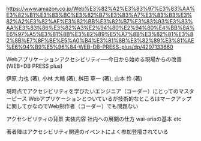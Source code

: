 https://www.amazon.co.jp/Web%E3%82%A2%E3%83%97%E3%83%AA%E3%82%B1%E3%83%BC%E3%82%B7%E3%83%A7%E3%83%B3%E3%82%A2%E3%82%AF%E3%82%BB%E3%82%B7%E3%83%93%E3%83%AA%E3%83%86%E3%82%A3%E2%94%80%E2%94%80%E4%BB%8A%E6%97%A5%E3%81%8B%E3%82%89%E5%A7%8B%E3%82%81%E3%82%8B%E7%8F%BE%E5%A0%B4%E3%81%8B%E3%82%89%E3%81%AE%E6%94%B9%E5%96%84-WEB-DB-PRESS-plus/dp/4297133660

Webアプリケーションアクセシビリティ──今日から始める現場からの改善 (WEB+DB PRESS plus)

伊原 力也 (著), 小林 大輔 (著), 桝田 草一 (著), 山本 伶 (著)


現時点でアクセシビリティを学びたいエンジニア（コーダー）にとってのマスターピース
Webアプリケーションとついているが技術的なところはマークアップに関してかなのでWeb制作者（コーダー）でも問題ない

アクセシビリティの背景
実装内容
社内への展開の仕方
wai-ariaの基本
etc

著者陣はアクセシビリティ関連のイベントによく参加登壇されている

